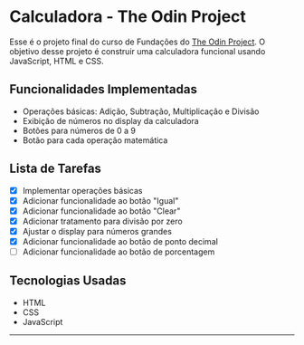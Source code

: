 # Calculadora - The Odin Project

Esse é o projeto final do curso de Fundações do [The Odin Project](https://www.theodinproject.com/). O objetivo desse projeto é construir uma calculadora funcional usando JavaScript, HTML e CSS. 

## Funcionalidades Implementadas

- Operações básicas: Adição, Subtração, Multiplicação e Divisão
- Exibição de números no display da calculadora
- Botões para números de 0 a 9
- Botão para cada operação matemática

## Lista de Tarefas

- [x] Implementar operações básicas
- [x] Adicionar funcionalidade ao botão "Igual"
- [x] Adicionar funcionalidade ao botão "Clear"
- [x] Adicionar tratamento para divisão por zero
- [x] Ajustar o display para números grandes
- [x] Adicionar funcionalidade ao botão de ponto decimal
- [ ] Adicionar funcionalidade ao botão de porcentagem

## Tecnologias Usadas

- HTML
- CSS
- JavaScript

---

